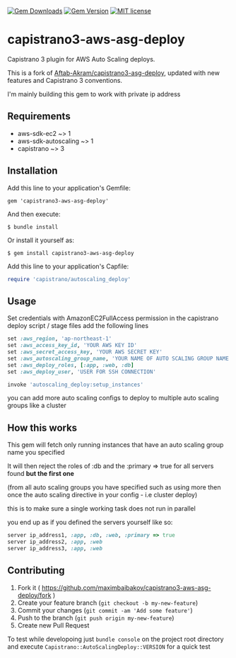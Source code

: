 [![Gem Downloads](http://img.shields.io/gem/dt/capistrano3-asg-deploy.svg)](https://rubygems.org/gems/capistrano3-asg-deploy) [![Gem Version](https://badge.fury.io/rb/capistrano3-asg-deploy.png)](http://badge.fury.io/rb/capistrano3-asg-deploy) [![MIT license](http://img.shields.io/badge/license-MIT-brightgreen.svg)](http://opensource.org/licenses/MIT)
# capistrano3-aws-asg-deploy
Capistrano 3 plugin for AWS Auto Scaling deploys.

This is a fork of [Aftab-Akram/capistrano3-asg-deploy](https://github.com/Aftab-Akram/capistrano3-asg-deploy), updated with new features and Capistrano 3 conventions.

 I'm mainly building this gem to work with private ip address

## Requirements

* aws-sdk-ec2 ~> 1
* aws-sdk-autoscaling ~> 1
* capistrano ~> 3


## Installation

Add this line to your application's Gemfile:

    gem 'capistrano3-aws-asg-deploy'

And then execute:

    $ bundle install

Or install it yourself as:

    $ gem install capistrano3-aws-asg-deploy

Add this line to your application's Capfile:

```ruby
require 'capistrano/autoscaling_deploy'
```

## Usage

Set credentials with AmazonEC2FullAccess permission in the capistrano deploy script / stage files add the following lines

```ruby
set :aws_region, 'ap-northeast-1'
set :aws_access_key_id, 'YOUR AWS KEY ID'
set :aws_secret_access_key, 'YOUR AWS SECRET KEY'
set :aws_autoscaling_group_name, 'YOUR NAME OF AUTO SCALING GROUP NAME'
set :aws_deploy_roles, [:app, :web, :db]
set :aws_deploy_user, 'USER FOR SSH CONNECTION'

invoke 'autoscaling_deploy:setup_instances'
```

you can add more auto scaling configs to deploy to multiple auto scaling groups like a cluster

## How this works

This gem will fetch only running instances that have an auto scaling group name you specified

It will then reject the roles of :db and the :primary => true for all servers found **but the first one**

(from all auto scaling groups you have specified such as using more then once the auto scaling directive in your config - i.e cluster deploy)

this is to make sure a single working task does not run in parallel

you end up as if you defined the servers yourself like so:

````ruby
server ip_address1, :app, :db, :web, :primary => true
server ip_address2, :app, :web
server ip_address3, :app, :web
````

## Contributing

1. Fork it ( https://github.com/maximbaibakov/capistrano3-aws-asg-deploy/fork )
2. Create your feature branch (`git checkout -b my-new-feature`)
3. Commit your changes (`git commit -am 'Add some feature'`)
4. Push to the branch (`git push origin my-new-feature`)
5. Create new Pull Request

To test while developoing just `bundle console` on the project root directory and execute
`Capistrano::AutoScalingDeploy::VERSION` for a quick test
